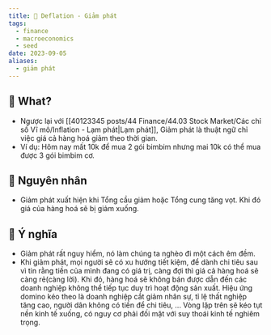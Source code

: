 ```yaml
---
title: 🌱 Deflation - Giảm phát
tags:
  - finance
  - macroeconomics
  - seed
date: 2023-09-05
aliases:
  - giảm phát
---
```

## 🌿 What?
- Ngược lại với [[40123345 posts/44 Finance/44.03 Stock Market/Các chỉ số Vĩ mô/Inflation - Lạm phát|Lạm phát]], Giảm phát là thuật ngữ chỉ việc giá cả hàng hoá giảm theo thời gian.
- Ví dụ: Hôm nay mất 10k để mua 2 gói bimbim nhưng mai 10k có thể mua được 3 gói bimbim cơ.

## 🌿 Nguyên nhân
- Giảm phát xuất hiện khi Tổng cầu giảm hoặc Tổng cung tăng vọt. Khi đó giá của hàng hoá sẽ bị giảm xuống.

## 🌿 Ý nghĩa
- Giảm phát rất nguy hiểm, nó làm chúng ta nghèo đi một cách êm đềm.
- Khi giảm phát, mọi người sẽ có xu hướng tiết kiệm, để dành chi tiêu sau vì tin rằng tiền của mình đang có giá trị, càng đợi thì giá cả hàng hoá sẽ càng rẻ(càng lời). Khi đó, hàng hoá sẽ không bán được dẫn đến các doanh nghiệp không thể tiếp tục duy trì hoạt động sản xuất. Hiệu ứng domino kéo theo là doanh nghiệp cắt giảm nhân sự, tỉ lệ thất nghiệp tăng cao, người dân không có tiền để chi tiêu, ... Vòng lặp trên sẽ kéo tụt nền kinh tế xuống, có nguy cơ phải đối mặt với suy thoái kinh tế nghiêm trọng.